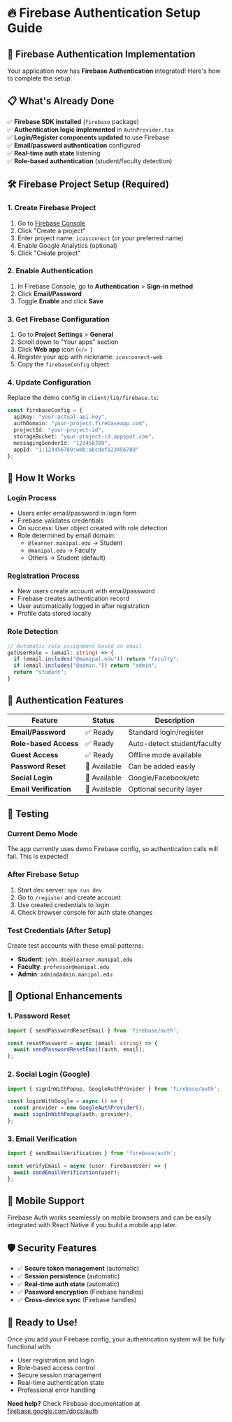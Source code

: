 # 🔥 Firebase Authentication Setup Guide

## 🚀 Firebase Authentication Implementation

Your application now has **Firebase Authentication** integrated! Here's how to complete the setup:

## 📋 What's Already Done

✅ **Firebase SDK installed** (`firebase` package)  
✅ **Authentication logic implemented** in `AuthProvider.tsx`  
✅ **Login/Register components updated** to use Firebase  
✅ **Email/password authentication** configured  
✅ **Real-time auth state** listening  
✅ **Role-based authentication** (student/faculty detection)  

## 🛠️ Firebase Project Setup (Required)

### 1. Create Firebase Project
1. Go to [Firebase Console](https://console.firebase.google.com/)
2. Click "Create a project"
3. Enter project name: `icasconnect` (or your preferred name)
4. Enable Google Analytics (optional)
5. Click "Create project"

### 2. Enable Authentication
1. In Firebase Console, go to **Authentication** > **Sign-in method**
2. Click **Email/Password** 
3. Toggle **Enable** and click **Save**

### 3. Get Firebase Configuration
1. Go to **Project Settings** > **General**
2. Scroll down to "Your apps" section
3. Click **Web app** icon (`</> `)
4. Register your app with nickname: `icasconnect-web`
5. Copy the `firebaseConfig` object

### 4. Update Configuration
Replace the demo config in `client/lib/firebase.ts`:

```typescript
const firebaseConfig = {
  apiKey: "your-actual-api-key",
  authDomain: "your-project.firebaseapp.com",
  projectId: "your-project-id",
  storageBucket: "your-project-id.appspot.com",
  messagingSenderId: "123456789",
  appId: "1:123456789:web:abcdef123456789"
};
```

## 🎯 How It Works

### **Login Process**
- Users enter email/password in login form
- Firebase validates credentials
- On success: User object created with role detection
- Role determined by email domain:
  - `@learner.manipal.edu` → Student
  - `@manipal.edu` → Faculty
  - Others → Student (default)

### **Registration Process**
- New users create account with email/password
- Firebase creates authentication record
- User automatically logged in after registration
- Profile data stored locally

### **Role Detection**
```typescript
// Automatic role assignment based on email
getUserRole = (email: string) => {
  if (email.includes("@manipal.edu")) return "faculty";
  if (email.includes("@admin.")) return "admin";
  return "student";
}
```

## 🔐 Authentication Features

| Feature | Status | Description |
|---------|--------|-------------|
| **Email/Password** | ✅ Ready | Standard login/register |
| **Role-based Access** | ✅ Ready | Auto-detect student/faculty |
| **Guest Access** | ✅ Ready | Offline mode available |
| **Password Reset** | 🔲 Available | Can be added easily |
| **Social Login** | 🔲 Available | Google/Facebook/etc |
| **Email Verification** | 🔲 Available | Optional security layer |

## 🧪 Testing

### Current Demo Mode
The app currently uses demo Firebase config, so authentication calls will fail. This is expected!

### After Firebase Setup
1. Start dev server: `npm run dev`
2. Go to `/register` and create account
3. Use created credentials to login
4. Check browser console for auth state changes

### Test Credentials (After Setup)
Create test accounts with these email patterns:
- **Student**: `john.doe@learner.manipal.edu`
- **Faculty**: `professor@manipal.edu` 
- **Admin**: `admin@admin.manipal.edu`

## 🚀 Optional Enhancements

### 1. Password Reset
```typescript
import { sendPasswordResetEmail } from 'firebase/auth';

const resetPassword = async (email: string) => {
  await sendPasswordResetEmail(auth, email);
};
```

### 2. Social Login (Google)
```typescript
import { signInWithPopup, GoogleAuthProvider } from 'firebase/auth';

const loginWithGoogle = async () => {
  const provider = new GoogleAuthProvider();
  await signInWithPopup(auth, provider);
};
```

### 3. Email Verification
```typescript
import { sendEmailVerification } from 'firebase/auth';

const verifyEmail = async (user: FirebaseUser) => {
  await sendEmailVerification(user);
};
```

## 📱 Mobile Support
Firebase Auth works seamlessly on mobile browsers and can be easily integrated with React Native if you build a mobile app later.

## 🛡️ Security Features
- ✅ **Secure token management** (automatic)
- ✅ **Session persistence** (automatic)  
- ✅ **Real-time auth state** (automatic)
- ✅ **Password encryption** (Firebase handles)
- ✅ **Cross-device sync** (Firebase handles)

## 🎉 Ready to Use!

Once you add your Firebase config, your authentication system will be fully functional with:
- User registration and login
- Role-based access control  
- Secure session management
- Real-time authentication state
- Professional error handling

**Need help?** Check Firebase documentation at [firebase.google.com/docs/auth](https://firebase.google.com/docs/auth)
